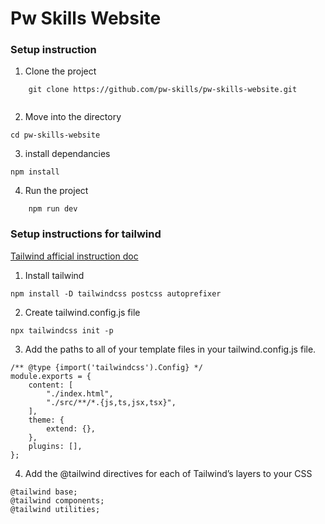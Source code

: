 # Pw Skills Website

### Setup instruction

1. Clone the project
```
    git clone https://github.com/pw-skills/pw-skills-website.git
    

```
2. Move into the directory

```
cd pw-skills-website

```

3. install dependancies
```
npm install

```

4. Run the project
```
    npm run dev

```
### Setup instructions for tailwind
[Tailwind afficial instruction doc](https://tailwindcss.com/docs/guides/vite)

1. Install tailwind

```
npm install -D tailwindcss postcss autoprefixer

```

2. Create tailwind.config.js file

```
npx tailwindcss init -p

```
3. Add the paths to all of your template files in your tailwind.config.js file.
```
/** @type {import('tailwindcss').Config} */
module.exports = {
    content: [
        "./index.html",
        "./src/**/*.{js,ts,jsx,tsx}",
    ],
    theme: {
        extend: {},
    },
    plugins: [],
};

```
4. Add the @tailwind directives for each of Tailwind’s layers to your CSS
```
@tailwind base;
@tailwind components;
@tailwind utilities;
```


